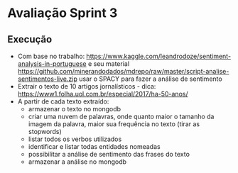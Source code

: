 # Avaliação Sprint 3

## Execução
- Com base no trabalho: https://www.kaggle.com/leandrodoze/sentiment-analysis-in-portuguese e seu material https://github.com/minerandodados/mdrepo/raw/master/script-analise-sentimentos-live.zip usar o SPACY para fazer a análise de sentimento
- Extrair o texto de 10 artigos jornalísticos - dica: https://www1.folha.uol.com.br/especial/2017/ha-50-anos/
- A partir de cada texto extraído:
    * armazenar o texto no mongodb
    * criar uma nuvem de palavras, onde quanto maior o tamanho da imagem da palavra, maior sua frequência no texto (tirar as stopwords)
    * listar todos os verbos utilizados
    * identificar e listar todas entidades nomeadas
    * possibilitar a análise de sentimento das frases do texto
    * armazenar a análise no mongodb


